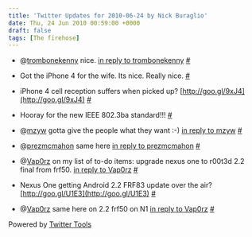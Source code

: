 ```yaml
---
title: 'Twitter Updates for 2010-06-24 by Nick Buraglio'
date: Thu, 24 Jun 2010 00:59:00 +0000
draft: false
tags: [The firehose]
---
```


  
*   @[trombonekenny](http://twitter.com/trombonekenny) nice. [in reply to trombonekenny](http://twitter.com/trombonekenny/statuses/16862674244) [#](http://twitter.com/buraglio/statuses/16863490970)
  
*   Got the iPhone 4 for the wife. Its nice. Really nice. [#](http://twitter.com/buraglio/statuses/16881398611)
  
*   iPhone 4 cell reception suffers when picked up? [http://goo.gl/9xJ4](http://goo.gl/9xJ4) [#](http://twitter.com/buraglio/statuses/16886602811)
  
*   Hooray for the new IEEE 802.3ba standard!!! [#](http://twitter.com/buraglio/statuses/16886717298)
  
*   @[mzyw](http://twitter.com/mzyw) gotta give the people what they want :-) [in reply to mzyw](http://twitter.com/mzyw/statuses/16887089341) [#](http://twitter.com/buraglio/statuses/16896975440)
  
*   @[prezmcmahon](http://twitter.com/prezmcmahon) same here [in reply to prezmcmahon](http://twitter.com/prezmcmahon/statuses/16887017550) [#](http://twitter.com/buraglio/statuses/16897016552)
  
*   @[Vap0rz](http://twitter.com/Vap0rz) on my list of to-do items: upgrade nexus one to r00t3d 2.2 final from frf50. [in reply to Vap0rz](http://twitter.com/Vap0rz/statuses/16881477357) [#](http://twitter.com/buraglio/statuses/16897144297)
  
*   Nexus One getting Android 2.2 FRF83 update over the air? [http://goo.gl/U1E3](http://goo.gl/U1E3) [#](http://twitter.com/buraglio/statuses/16901796552)
  
*   @[Vap0rz](http://twitter.com/Vap0rz) same here on 2.2 frf50 on N1 [in reply to Vap0rz](http://twitter.com/Vap0rz/statuses/16899916783) [#](http://twitter.com/buraglio/statuses/16902045767)
  

  

Powered by [Twitter Tools](http://alexking.org/projects/wordpress)